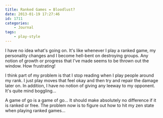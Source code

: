 ```yaml
---
title: Ranked Games = Bloodlust?
date: 2013-01-19 17:27:46
id: 1711
categories:
	- Journal
tags:
	- play-style
---
```


I have no idea what's going on. It's like whenever I play a ranked game, my personality changes and I become hell-bent on destroying groups. Any notion of growth or progress that I've made seems to be thrown out the window. How frustrating!

I think part of my problem is that I stop reading when I play people around my rank. I just play moves that feel okay and then try and repair the damage later on. In addition, I have no notion of giving any leeway to my opponent. It's quite mind boggling...

A game of go is a game of go... It should make absolutely no difference if it is ranked or free. The problem now is to figure out how to hit my zen state when playing ranked games...